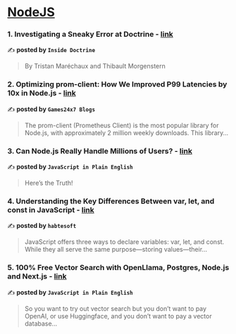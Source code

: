 
<h1><a href=https://medium.com/tag/nodejs/recommended target="_blank" rel="noopener noreferrer">NodeJS</a></h1>
<h3>1. Investigating a Sneaky Error at Doctrine - <a href="https://medium.com/doctrine/investigating-a-sneaky-error-at-doctrine-1c7bf1bd5d61" target="_blank" rel="noopener noreferrer">link</a></h3>

✍️ **posted by `Inside Doctrine`**

<blockquote>By Tristan Maréchaux and Thibault Morgenstern</blockquote>

<h3>2. Optimizing prom-client: How We Improved P99 Latencies by 10x in Node.js - <a href="https://medium.com/@Games24x7Tech/optimizing-prom-client-how-we-improved-p99-latencies-by-10x-in-node-js-c3c2f6c68297" target="_blank" rel="noopener noreferrer">link</a></h3>

✍️ **posted by `Games24x7 Blogs`**

<blockquote>The prom-client (Prometheus Client) is the most popular library for Node.js, with approximately 2 million weekly downloads. This library…</blockquote>

<h3>3. Can Node.js Really Handle Millions of Users? - <a href="https://medium.com/javascript-in-plain-english/can-node-js-really-handle-millions-of-users-e57415e4fb86" target="_blank" rel="noopener noreferrer">link</a></h3>

✍️ **posted by `JavaScript in Plain English`**

<blockquote>Here’s the Truth!</blockquote>

<h3>4. Understanding the Key Differences Between var, let, and const in JavaScript - <a href="https://medium.com/@habtesoft/understanding-the-key-differences-between-var-let-and-const-in-javascript-fd099c49d415" target="_blank" rel="noopener noreferrer">link</a></h3>

✍️ **posted by `habtesoft`**

<blockquote>JavaScript offers three ways to declare variables: var, let, and const. While they all serve the same purpose—storing values—their…</blockquote>

<h3>5. 100% Free Vector Search with OpenLlama, Postgres, Node.js and Next.js - <a href="https://medium.com/javascript-in-plain-english/100-free-vector-search-with-openllama-postgres-nodejs-and-nextjs-e496856766f7" target="_blank" rel="noopener noreferrer">link</a></h3>

✍️ **posted by `JavaScript in Plain English`**

<blockquote>So you want to try out vector search but you don’t want to pay OpenAI, or use Huggingface, and you don’t want to pay a vector database…</blockquote>

